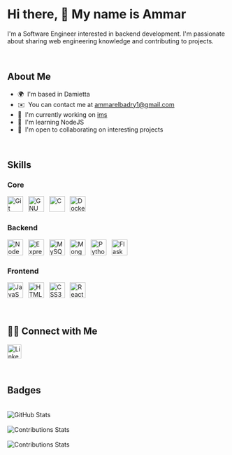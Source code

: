 # Hi there, 👋 My name is Ammar

I'm a Software Engineer interested in backend development.
I'm passionate about sharing web engineering knowledge and contributing to projects.

<br />

## About Me

* 🌍  I'm based in Damietta
* ✉️  You can contact me at [ammarelbadry1@gmail.com](mailto:ammarelbadry1@gmail.com)
* 🚀  I'm currently working on [ims](http://github.com/ammarelbadry1/ims)
* 🧠  I'm learning NodeJS
* 🤝  I'm open to collaborating on interesting projects

<br />

## Skills

### Core

<p align="left">
    <img
        src="https://raw.githubusercontent.com/danielcranney/readme-generator/main/public/icons/skills/git-colored.svg"
        width="36"
        height="36"
        alt="Git"
        title="Git"
    />
    &nbsp;
    <img
        src="https://raw.githubusercontent.com/danielcranney/readme-generator/main/public/icons/skills/gnubash.svg"
        width="36"
        height="36"
        alt="GNU Bash"
        title="Bash Scripting"
    />
    &nbsp;
    <img
        src="https://raw.githubusercontent.com/danielcranney/readme-generator/main/public/icons/skills/c-colored.svg"
        width="36"
        height="36"
        alt="C"
        title="C Programming Language"
    />
    &nbsp;
    <img
        src="https://raw.githubusercontent.com/danielcranney/readme-generator/main/public/icons/skills/docker-colored.svg"
        width="36"
        height="36"
        alt="Docker"
        title="Docker"
    />
</p>

### Backend

<p align="left">
    <img
        src="https://raw.githubusercontent.com/danielcranney/readme-generator/main/public/icons/skills/nodejs-colored.svg"
        width="36"
        height="36"
        alt="NodeJS"
        title="NodeJS"
    />
    &nbsp;
    <img
        src="https://raw.githubusercontent.com/danielcranney/readme-generator/main/public/icons/skills/express-colored-dark.svg"
        width="36"
        height="36"
        alt="Express"
        title="Express"
    />
    &nbsp;
    <img
        src="https://raw.githubusercontent.com/danielcranney/readme-generator/main/public/icons/skills/mysql-colored.svg"
        width="36"
        height="36"
        alt="MySQL"
        title="MySQL"
    />
    &nbsp;
    <img
        src="https://raw.githubusercontent.com/danielcranney/readme-generator/main/public/icons/skills/mongodb-colored.svg"
        width="36"
        height="36"
        alt="MongoDB"
        title="MongoDB"
    />
    &nbsp;
    <img
        src="https://raw.githubusercontent.com/danielcranney/readme-generator/main/public/icons/skills/python-colored.svg"
        width="36"
        height="36"
        alt="Python"
        title="Python Programming Language"
    />
    &nbsp;
    <img
        src="https://raw.githubusercontent.com/danielcranney/readme-generator/main/public/icons/skills/flask-colored-dark.svg"
        width="36"
        height="36"
        alt="Flask"
        title="Flask"
    />
</p>

### Frontend

<p align="left">
    <img
        src="https://raw.githubusercontent.com/danielcranney/readme-generator/main/public/icons/skills/javascript-colored.svg"
        width="36"
        height="36"
        alt="JavaScript"
        title="JavaScript Programming Language"
    />
    &nbsp;
    <img
        src="https://raw.githubusercontent.com/danielcranney/readme-generator/main/public/icons/skills/html5-colored.svg"
        width="36"
        height="36"
        alt="HTML5"
        title="HTML5"
    />
    &nbsp;
    <img
        src="https://raw.githubusercontent.com/danielcranney/readme-generator/main/public/icons/skills/css3-colored.svg"
        width="36"
        height="36"
        alt="CSS3"
        title="CSS3"
    />
    &nbsp;
    <img
        src="https://raw.githubusercontent.com/danielcranney/readme-generator/main/public/icons/skills/react-colored.svg"
        width="36"
        height="36"
        alt="React"
        title="React"
    />
</p>

<br />

## 🤝🏼 Connect with Me

<p align="left">
    <a href="https://www.linkedin.com/in/ammarelbadry1" target="_blank" rel="noreferrer">
        <picture>
            <source
                media="(prefers-color-scheme: dark)"
                srcset="https://raw.githubusercontent.com/danielcranney/readme-generator/main/public/icons/socials/linkedin-dark.svg"
            />
            <source
                media="(prefers-color-scheme: light)"
                srcset="https://raw.githubusercontent.com/danielcranney/readme-generator/main/public/icons/socials/linkedin.svg"
            />
            <img
                src="https://raw.githubusercontent.com/danielcranney/readme-generator/main/public/icons/socials/linkedin.svg"
                width="32"
                height="32"
                alt="Linkedin Profile"
            />
        </picture>
    </a>
</p>

<br />

## Badges

<br />

<picture>
    <source
        srcset="https://github-readme-stats.vercel.app/api?username=ammarelbadry1&show_icons=true&count_private=true&theme=github_dark&border_radius=20&rank_icon=github"
        media="(prefers-color-scheme: dark)"
    />
    <source
        srcset="https://github-readme-stats.vercel.app/api?username=ammarelbadry1&show_icons=true&count_private=true&theme=swift&border_radius=20&rank_icon=github"
        media="(prefers-color-scheme: light), (prefers-color-scheme: no-preference)"
    />
    <img
        src="https://github-readme-stats.vercel.app/api?username=ammarelbadry1&show_icons=true&count_private=true&border_radius=20&rank_icon=github"
        alt="GitHub Stats"
    />
</picture>
<br />
<br />
<picture>
    <source
        srcset="https://streak-stats.demolab.com/?user=ammarelbadry1&theme=dark&border_radius=20&background=0d1117&ring=4c8eda&fire=1f6feb&currStreakLabel=4c8eda"
        media="(prefers-color-scheme: dark)"
    />
    <source
        srcset="https://streak-stats.demolab.com/?user=ammarelbadry1&theme=default&border_radius=20&background=f7f7f7&ring=000000&fire=f05237&currStreakLabel=000000"
        media="(prefers-color-scheme: light), (prefers-color-scheme: no-preference)"
    />
    <img
        src="https://streak-stats.demolab.com/?user=ammarelbadry1&border_radius=20"
        alt="Contributions Stats"
    />
</picture>
<br />
<br />
<picture>
    <source
        srcset="https://github-readme-stats.vercel.app/api/top-langs/?username=ammarelbadry1&theme=github_dark&border_radius=20&size_weight=0.5&count_weight=0.5&layout=donut-vertical&exclude_repo=ML,computer_vision&langs_count=8"
        media="(prefers-color-scheme: dark)"
    />
    <source
        srcset="https://github-readme-stats.vercel.app/api/top-langs/?username=ammarelbadry1&theme=swift&border_radius=20&size_weight=0.5&count_weight=0.5"
        media="(prefers-color-scheme: light), (prefers-color-scheme: no-preference)"
    />
    <img
        src="https://github-readme-stats.vercel.app/api/top-langs/?username=ammarelbadry1&theme=github_dark&border_radius=20&size_weight=0.5&count_weight=0.5"
        alt="Contributions Stats"
    />
</picture>
